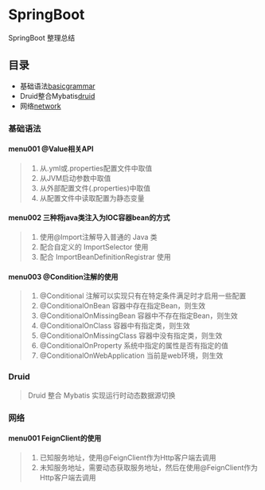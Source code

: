 SpringBoot 
===========================
SpringBoot 整理总结

## 目录
* 基础语法[basicgrammar](#基础语法)
* Druid整合Mybatis[druid](#Druid)
* 网络[network](#网络)


### 基础语法
#### menu001 @Value相关API

> 1. 从.yml或.properties配置文件中取值
> 2. 从JVM启动参数中取值
> 3. 从外部配置文件(.properties)中取值
> 4. 从配置文件中读取配置为静态变量

#### menu002 三种将java类注入为IOC容器bean的方式

> 1. 使用@Import注解导入普通的 Java 类
> 2. 配合自定义的 ImportSelector 使用
> 3. 配合 ImportBeanDefinitionRegistrar 使用

#### menu003 @Condition注解的使用
> 1. @Conditional 注解可以实现只有在特定条件满足时才启用一些配置
> 2. @ConditionalOnBean 容器中存在指定Bean，则生效
> 3. @ConditionalOnMissingBean 容器中不存在指定Bean，则生效
> 4. @ConditionalOnClass 容器中有指定类，则生效
> 5. @ConditionalOnMissingClass 容器中没有指定类，则生效
> 6. @ConditionalOnProperty 系统中指定的属性是否有指定的值
> 7. @ConditionalOnWebApplication 当前是web环境，则生效

### Druid

> Druid 整合 Mybatis 实现运行时动态数据源切换

### 网络

#### menu001 FeignClient的使用

> 1. 已知服务地址，使用@FeignClient作为Http客户端去调用
> 2. 未知服务地址，需要动态获取服务地址，然后在使用@FeignClient作为Http客户端去调用